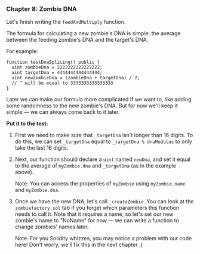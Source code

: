 ### Chapter 8: Zombie DNA

Let's finish writing the `feedAndMultiply` function.

The formula for calculating a new zombie's DNA is simple: the average between the feeding zombie's DNA and the target's DNA.

For example:
```solidity
function testDnaSplicing() public {
  uint zombieDna = 2222222222222222;
  uint targetDna = 4444444444444444;
  uint newZombieDna = (zombieDna + targetDna) / 2;
  // ^ will be equal to 3333333333333333
}
```
Later we can make our formula more complicated if we want to, like adding some randomness to the new zombie's DNA. But for now we'll keep it simple — we can always come back to it later.

**Put it to the test:**
1. First we need to make sure that `_targetDna` isn't longer than 16 digits. To do this, we can set `_targetDna` equal to `_targetDna % dnaModulus` to only take the last 16 digits.

2. Next, our function should declare a `uint` named `newDna`, and set it equal to the average of `myZombie.dna` and `_targetDna` (as in the example above).

    Note: You can access the properties of `myZombie` using `myZombie.name` and `myZombie.dna`.

3. Once we have the new DNA, let's call `_createZombie`. You can look at the `zombiefactory.sol` tab if you forget which parameters this function needs to call it. Note that it requires a name, so let's set our new zombie's name to "NoName" for now — we can write a function to change zombies' names later.

    Note: For you Solidity whizzes, you may notice a problem with our code here! Don't worry, we'll fix this in the next chapter ;)